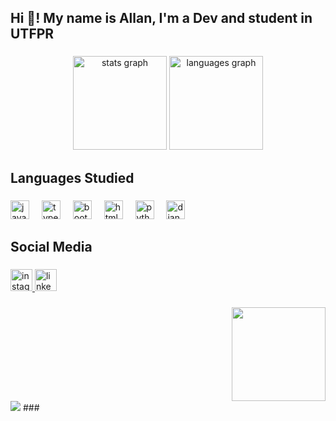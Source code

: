 <h2 align="left">Hi 👋! My name is Allan, I'm a Dev and student in UTFPR</h2>

###

<div align="center">
  <img src="https://github-readme-stats.vercel.app/api?username=AllanCordova&hide_title=false&hide_rank=false&show_icons=true&include_all_commits=true&count_private=true&disable_animations=false&theme=dracula&locale=en&hide_border=false" height="150" alt="stats graph"  />
  <img src="https://github-readme-stats.vercel.app/api/top-langs?username=AllanCordova&locale=en&hide_title=false&layout=compact&card_width=320&langs_count=5&theme=dracula&hide_border=false" height="150" alt="languages graph"  />
</div>

###

<h2 align="left">Languages Studied</h2>

###

<div align="left">
  <img src="https://cdn.jsdelivr.net/gh/devicons/devicon/icons/javascript/javascript-original.svg" height="30" alt="javascript logo"  />
  <img width="12" />
  <img src="https://cdn.jsdelivr.net/gh/devicons/devicon/icons/typescript/typescript-original.svg" height="30" alt="typescript logo"  />
  <img width="12" />
  <img src="https://cdn.jsdelivr.net/gh/devicons/devicon/icons/bootstrap/bootstrap-original.svg" height="30" alt="bootstrap logo"  />
  <img width="12" />
  <img src="https://cdn.jsdelivr.net/gh/devicons/devicon/icons/html5/html5-original.svg" height="30" alt="html5 logo"  />
  <img width="12" />
  <img src="https://cdn.jsdelivr.net/gh/devicons/devicon/icons/python/python-original.svg" height="30" alt="python logo"  />
  <img width="12" />
  <img src="https://cdn.jsdelivr.net/gh/devicons/devicon/icons/django/django-plain.svg" height="30" alt="django logo"  />
</div>

###

<h2 align="left">Social Media</h2>

###

<div align="left">
  <a href="https://www.instagram.com/allan_campos2010/" target="_blank">
    <img src="https://img.shields.io/static/v1?message=Instagram&logo=instagram&label=&color=E4405F&logoColor=white&labelColor=&style=for-the-badge" height="35" alt="instagram logo"  />
  </a>
  <a href="https://www.linkedin.com/in/allan-roberto-cordova-de-campos-7542b2331/" target="_blank">
    <img src="https://img.shields.io/static/v1?message=LinkedIn&logo=linkedin&label=&color=0077B5&logoColor=white&labelColor=&style=for-the-badge" height="35" alt="linkedin logo"  />
  </a>
</div>

###

<img align="right" height="150" src="https://i.giphy.com/media/v1.Y2lkPTc5MGI3NjExNjl2bG5hbzk4Y3B6aW9oeGs2ZTBidTMxYzNreXVxZ3Q2MWFhZng2cSZlcD12MV9pbnRlcm5hbF9naWZfYnlfaWQmY3Q9Zw/zHO316FmyqmZi/giphy.gif"  />

###

<br clear="both">

<img src="https://media1.giphy.com/media/AFdcYElkoNAUE/giphy.gif?cid=6c09b9523dovl7d8qic7j6atezuotmd2iyaw3ykokns2vfdd&ep=v1_internal_gif_by_id&rid=giphy.gif&ct=g">
###
